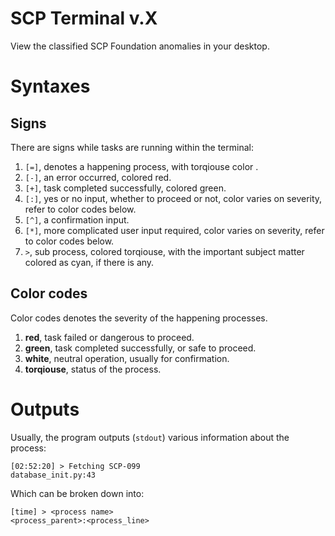 # SCP Terminal v.X

View the classified SCP Foundation anomalies in your desktop.

# Syntaxes
## Signs

There are signs while tasks are running within the terminal:

1. `[=]`, denotes a happening process, with torqiouse color .
2. `[-]`, an error occurred, colored red.
3. `[+]`, task completed successfully, colored green.
4. `[:]`, yes or no input, whether to proceed or not, color varies on severity, refer to color codes below.
5. `[^]`, a confirmation input.
6. `[*]`, more complicated user input required, color varies on severity, refer to color codes below.
7. `>`, sub process, colored torqiouse, with the important subject matter colored as cyan, if there is any.

## Color codes

Color codes denotes the severity of the happening processes.

1. **red**, task failed or dangerous to proceed.
2. **green**, task completed successfully, or safe to proceed.
3. **white**, neutral operation, usually for confirmation.
4. **torqiouse**, status of the process.

# Outputs

Usually, the program outputs (`stdout`) various information about the process:

```
[02:52:20] > Fetching SCP-099                                database_init.py:43
```

Which can be broken down into:

```
[time] > <process name>                                     <process_parent>:<process_line>
```

